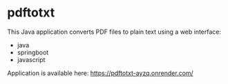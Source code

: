 # pdftotxt

This Java application converts PDF files to plain text using a web interface:
* java
* springboot
* javascript

Application is available here: https://pdftotxt-ayzq.onrender.com/

